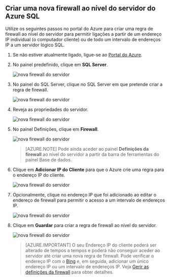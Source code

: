 
<!--
includes/sql-database-create-new-server-firewall-portal.md

Latest Freshness check:  2016-08-01 , rickbyh.

As of circa 2016-04-11, the following topics might include this include:
articles/sql-database/sql-database-get-started-tutorial.md
articles/sql-database/sql-database-configure-firewall-settings

-->
## Criar uma nova firewall ao nível do servidor do Azure SQL

Utilize os seguintes passos no portal do Azure para criar uma regra de firewall ao nível do servidor para permitir ligações a partir de um endereço IP individual (o computador cliente) ou de todo um intervalo de endereços IP a um servidor lógico SQL. 

1. Se não estiver atualmente ligado, ligue-se ao [Portal do Azure](http://portal.azure.com).
2. No painel predefinido, clique em **SQL Server**.

    ![nova firewall do servidor](./media/sql-database-create-new-server-firewall-portal/sql-database-create-new-server-firewall-portal-1.png)

2. No painel do SQL Server, clique no SQL Server em que pretende criar a regra de firewall. 

    ![nova firewall do servidor](./media/sql-database-create-new-server-firewall-portal/sql-database-create-new-server-firewall-portal-2.png)
           
3. Reveja as propriedades do servidor.

    ![nova firewall do servidor](./media/sql-database-create-new-server-firewall-portal/sql-database-create-new-server-firewall-portal-3.png)
      
4. No painel Definições, clique em **Firewall**.

    ![nova firewall do servidor](./media/sql-database-create-new-server-firewall-portal/sql-database-create-new-server-firewall-portal-4.png)
    

    > [AZURE.NOTE] Pode ainda aceder ao painel **Definições da firewall** ao nível do servidor a partir da barra de ferramentas do painel Base de dados.

5. Clique em **Adicionar IP do Cliente** para que o Azure crie uma regra para o endereço IP do cliente.

      ![nova firewall do servidor](./media/sql-database-create-new-server-firewall-portal/sql-database-create-new-server-firewall-portal-5.png)

6. Opcionalmente, clique no endereço IP que foi adicionado ao editar o endereço de firewall para permitir o acesso a um intervalo de endereços IP.

      ![nova firewall do servidor](./media/sql-database-create-new-server-firewall-portal/sql-database-create-new-server-firewall-portal-6.png)
    
7. Clique em **Guardar** para criar a regra de firewall ao nível do servidor.

     ![nova firewall do servidor](./media/sql-database-create-new-server-firewall-portal/sql-database-create-new-server-firewall-portal-7.png)

    >[AZURE.IMPORTANT] O seu Endereço IP do cliente poderá ser alterado de tempos a tempos e poderá não conseguir aceder ao servidor até criar uma nova regra de firewall. Pode verificar o endereço IP com o [Bing](http://www.bing.com/search?q=my%20ip%20address) e, em seguida, adicionar um único endereço IP ou um intervalo de endereços IP. Veja [Gerir as definições da firewall](sql-database-configure-firewall-settings.md#manage-existing-server-level-firewall-rules-through-the-azure-portal) para obter detalhes.



<!--HONumber=Aug16_HO1-->


